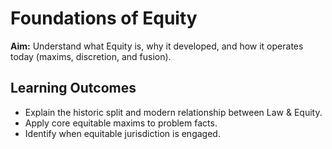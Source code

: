 ﻿# Foundations of Equity
**Aim:** Understand what Equity is, why it developed, and how it operates today (maxims, discretion, and fusion).

## Learning Outcomes
- Explain the historic split and modern relationship between Law & Equity.
- Apply core equitable maxims to problem facts.
- Identify when equitable jurisdiction is engaged.
